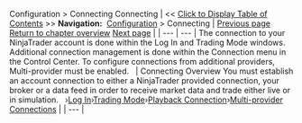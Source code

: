 ﻿
Configuration > Connecting
Connecting
| << [Click to Display Table of Contents](connecting.md) >> **Navigation:**     [Configuration](configuration.md) > Connecting | [Previous page](clear_browser_cache.md) [Return to chapter overview](configuration.md) [Next page](log-in.md) |
| --- | --- |
The connection to your NinjaTrader account is done within the Log In and Trading Mode windows. Additional connection management is done within the Connection menu in the Control Center. To configure connections from additional providers, Multi-provider must be enabled.
 
| Connecting Overview You must establish an account connection to either a NinjaTrader provided connection, your broker or a data feed in order to receive market data and trade either live or in simulation.    ›[Log In](log-in.md)›[Trading Mode](trading-mode.md)›[Playback Connection](playback_connecting_connection.md)›[Multi-provider Connections](multi-provider-connections.md) |
| --- |

